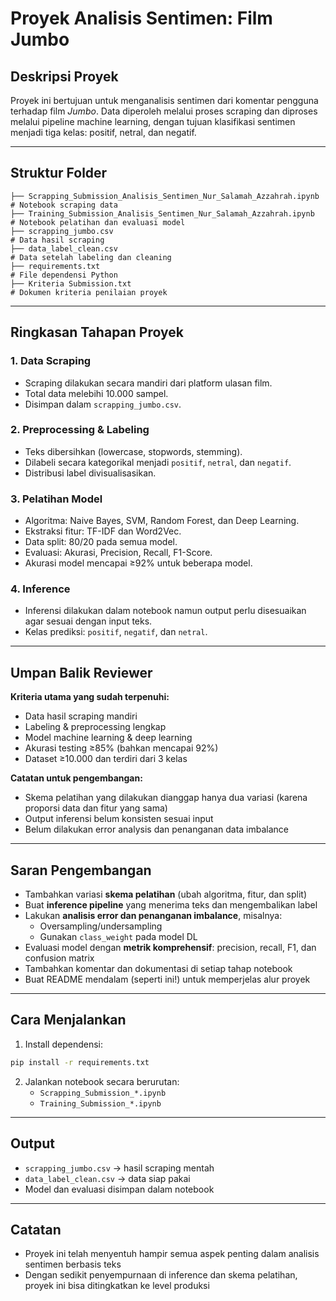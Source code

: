# Proyek Analisis Sentimen: Film Jumbo

## Deskripsi Proyek

Proyek ini bertujuan untuk menganalisis sentimen dari komentar pengguna terhadap film *Jumbo*. Data diperoleh melalui proses scraping dan diproses melalui pipeline machine learning, dengan tujuan klasifikasi sentimen menjadi tiga kelas: positif, netral, dan negatif.

---

## Struktur Folder

```
├── Scrapping_Submission_Analisis_Sentimen_Nur_Salamah_Azzahrah.ipynb   # Notebook scraping data
├── Training_Submission_Analisis_Sentimen_Nur_Salamah_Azzahrah.ipynb   # Notebook pelatihan dan evaluasi model
├── scrapping_jumbo.csv                                                 # Data hasil scraping
├── data_label_clean.csv                                               # Data setelah labeling dan cleaning
├── requirements.txt                                                   # File dependensi Python
├── Kriteria Submission.txt                                            # Dokumen kriteria penilaian proyek
```

---

## Ringkasan Tahapan Proyek

### 1. Data Scraping
- Scraping dilakukan secara mandiri dari platform ulasan film.
- Total data melebihi 10.000 sampel.
- Disimpan dalam `scrapping_jumbo.csv`.

### 2. Preprocessing & Labeling
- Teks dibersihkan (lowercase, stopwords, stemming).
- Dilabeli secara kategorikal menjadi `positif`, `netral`, dan `negatif`.
- Distribusi label divisualisasikan.

### 3. Pelatihan Model
- Algoritma: Naive Bayes, SVM, Random Forest, dan Deep Learning.
- Ekstraksi fitur: TF-IDF dan Word2Vec.
- Data split: 80/20 pada semua model.
- Evaluasi: Akurasi, Precision, Recall, F1-Score.
- Akurasi model mencapai ≥92% untuk beberapa model.

### 4. Inference
- Inferensi dilakukan dalam notebook namun output perlu disesuaikan agar sesuai dengan input teks.
- Kelas prediksi: `positif`, `negatif`, dan `netral`.

---

## Umpan Balik Reviewer

**Kriteria utama yang sudah terpenuhi:**
- Data hasil scraping mandiri
- Labeling & preprocessing lengkap
- Model machine learning & deep learning
- Akurasi testing ≥85% (bahkan mencapai 92%)
- Dataset ≥10.000 dan terdiri dari 3 kelas

**Catatan untuk pengembangan:**
- Skema pelatihan yang dilakukan dianggap hanya dua variasi (karena proporsi data dan fitur yang sama)
- Output inferensi belum konsisten sesuai input
- Belum dilakukan error analysis dan penanganan data imbalance

---

## Saran Pengembangan
- Tambahkan variasi **skema pelatihan** (ubah algoritma, fitur, dan split)
- Buat **inference pipeline** yang menerima teks dan mengembalikan label
- Lakukan **analisis error dan penanganan imbalance**, misalnya:
  - Oversampling/undersampling
  - Gunakan `class_weight` pada model DL
- Evaluasi model dengan **metrik komprehensif**: precision, recall, F1, dan confusion matrix
- Tambahkan komentar dan dokumentasi di setiap tahap notebook
- Buat README mendalam (seperti ini!) untuk memperjelas alur proyek

---

## Cara Menjalankan

1. Install dependensi:
```bash
pip install -r requirements.txt
```

2. Jalankan notebook secara berurutan:
   - `Scrapping_Submission_*.ipynb`
   - `Training_Submission_*.ipynb`

---

## Output
- `scrapping_jumbo.csv` → hasil scraping mentah
- `data_label_clean.csv` → data siap pakai
- Model dan evaluasi disimpan dalam notebook

---

## Catatan
- Proyek ini telah menyentuh hampir semua aspek penting dalam analisis sentimen berbasis teks
- Dengan sedikit penyempurnaan di inference dan skema pelatihan, proyek ini bisa ditingkatkan ke level produksi
